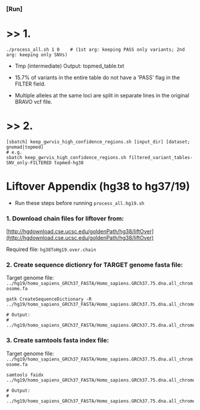 ### [Run]
# >> 1.
```
./process_all.sh 1 0  	# (1st arg: keeping PASS only variants; 2nd arg: keeping only SNVs)
```

- Tmp (intermediate) Output: topmed_table.txt
- 15.7% of variants in the entire table do not have a 'PASS' flag in the FILTER field.

- Multiple alleles at the same loci are split in separate lines in the original BRAVO vcf file.


# >> 2. 
``` 
[sbatch] keep_gwrvis_high_confidence_regions.sh [input_dir] [dataset; gnomad|topmed] 
# e.g. 
sbatch keep_gwrvis_high_confidence_regions.sh filtered_variant_tables-SNV_only-FILTERED topmed-hg38
```






# Liftover Appendix (hg38 to hg37/19)
- Run these steps before running `process_all.hg19.sh`

### 1. Download chain files for liftover from:
[http://hgdownload.cse.ucsc.edu/goldenPath/hg38/liftOver](http://hgdownload.cse.ucsc.edu/goldenPath/hg38/liftOver)

Required file: `hg38ToHg19.over.chain`

### 2. Create sequence dictionry for TARGET genome fasta file:
Target genome file: `../hg19/homo_sapiens_GRCh37_FASTA/Homo_sapiens.GRCh37.75.dna.all_chromosome.fa`

```
gatk CreateSequenceDictionary -R ../hg19/homo_sapiens_GRCh37_FASTA/Homo_sapiens.GRCh37.75.dna.all_chromosome.fa

# Output: 
# ../hg19/homo_sapiens_GRCh37_FASTA/Homo_sapiens.GRCh37.75.dna.all_chromosome.dict
```

### 3. Create samtools fasta index file:
Target genome file: `../hg19/homo_sapiens_GRCh37_FASTA/Homo_sapiens.GRCh37.75.dna.all_chromosome.fa`

```
samtools faidx ../hg19/homo_sapiens_GRCh37_FASTA/Homo_sapiens.GRCh37.75.dna.all_chromosome.fa

# Output: 
# ../hg19/homo_sapiens_GRCh37_FASTA/Homo_sapiens.GRCh37.75.dna.all_chromosome.fa.fai
```
